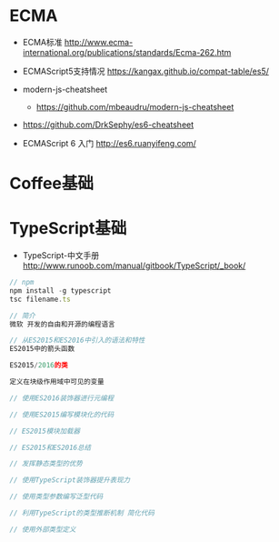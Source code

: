 # ECMA

- ECMA标准 <http://www.ecma-international.org/publications/standards/Ecma-262.htm>
- ECMAScript5支持情况 <https://kangax.github.io/compat-table/es5/>
- modern-js-cheatsheet

  - <https://github.com/mbeaudru/modern-js-cheatsheet>

- <https://github.com/DrkSephy/es6-cheatsheet>

- ECMAScript 6 入门 <http://es6.ruanyifeng.com/>

# Coffee基础

# TypeScript基础

- TypeScript-中文手册 <http://www.runoob.com/manual/gitbook/TypeScript/_book/>

```javascript
// npm
npm install -g typescript
tsc filename.ts

// 简介
微软 开发的自由和开源的编程语言

// 从ES2015和ES2016中引入的语法和特性
ES2015中的箭头函数

ES2015/2016的类

定义在块级作用域中可见的变量

// 使用ES2016装饰器进行元编程

// 使用ES2015编写模块化的代码

// ES2015模块加载器

// ES2015和ES2016总结

// 发挥静态类型的优势

// 使用TypeScript装饰器提升表现力

// 使用类型参数编写泛型代码

// 利用TypeScript的类型推断机制 简化代码

// 使用外部类型定义
```
